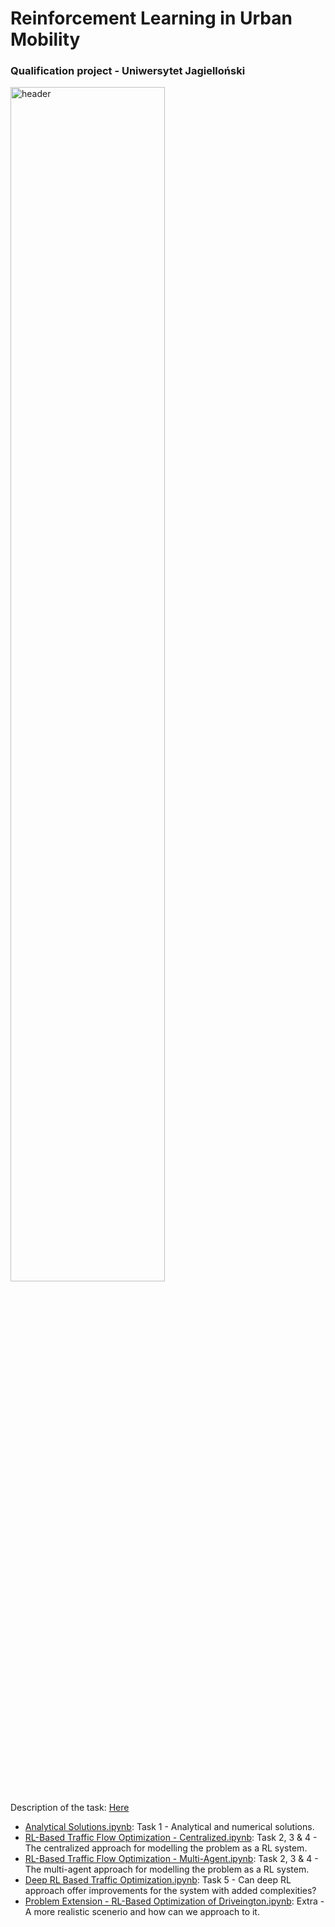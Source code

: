 # Reinforcement Learning in Urban Mobility
### Qualification project - Uniwersytet Jagielloński

<img src="https://www.ohm-advisors.com/sites/default/files/styles/1121x631/public/2020-07/Part%201_StreetDesignSafety_HEADER%402x.jpg?h=03b68ea9&itok=890zq9_x" alt="header" width="70%" height="70%"/>

Description of the task: [Here](https://gist.github.com/RafalKucharskiPK/c3bc960f047829569808ccbcffc3b8ce)

* [Analytical Solutions.ipynb](https://github.com/aonurakman/RL-Based-Mobility-Optimization/blob/main/Analytical%20Solutions.ipynb): Task 1 - Analytical and numerical solutions.
* [RL-Based Traffic Flow Optimization - Centralized.ipynb](https://github.com/aonurakman/RL-Based-Mobility-Optimization/blob/main/RL-Based%20Traffic%20Flow%20Optimization%20-%20Centralized.ipynb): Task 2, 3 & 4 - The centralized approach for modelling the problem as a RL system.
* [RL-Based Traffic Flow Optimization - Multi-Agent.ipynb](https://github.com/aonurakman/RL-Based-Mobility-Optimization/blob/main/RL-Based%20Traffic%20Flow%20Optimization%20-%20Multi-Agent.ipynb): Task 2, 3 & 4 - The multi-agent approach for modelling the problem as a RL system.
* [Deep RL Based Traffic Optimization.ipynb](https://github.com/aonurakman/RL-Based-Mobility-Optimization/blob/main/Deep%20RL%20Based%20Traffic%20Optimization.ipynb): Task 5 - Can deep RL approach offer improvements for the system with added complexities?
* [Problem Extension - RL-Based Optimization of Driveington.ipynb](https://github.com/aonurakman/RL-Based-Mobility-Optimization/blob/main/Problem%20Extension%20-%20RL-Based%20Optimization%20of%20Driveington.ipynb): Extra - A more realistic scenerio and how can we approach to it.
